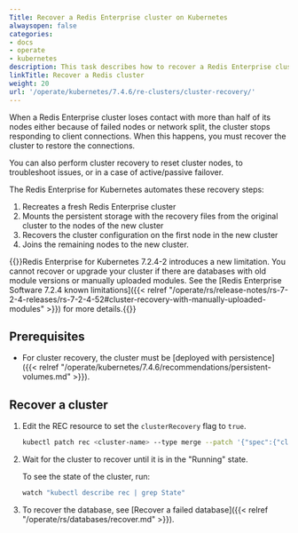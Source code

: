 ```yaml
---
Title: Recover a Redis Enterprise cluster on Kubernetes
alwaysopen: false
categories:
- docs
- operate
- kubernetes
description: This task describes how to recover a Redis Enterprise cluster on Kubernetes.
linkTitle: Recover a Redis cluster
weight: 20
url: '/operate/kubernetes/7.4.6/re-clusters/cluster-recovery/'
---
```

When a Redis Enterprise cluster loses contact with more than half of its nodes either because of failed nodes or network split,
the cluster stops responding to client connections.
When this happens, you must recover the cluster to restore the connections.

You can also perform cluster recovery to reset cluster nodes, to troubleshoot issues, or in a case of active/passive failover.

The Redis Enterprise for Kubernetes automates these recovery steps:

1. Recreates a fresh Redis Enterprise cluster
1. Mounts the persistent storage with the recovery files from the original cluster to the nodes of the new cluster
1. Recovers the cluster configuration on the first node in the new cluster
1. Joins the remaining nodes to the new cluster.

{{<warning>}}Redis Enterprise for Kubernetes 7.2.4-2 introduces a new limitation. You cannot recover or upgrade your cluster if there are databases with old module versions or manually uploaded modules. See the [Redis Enterprise Software 7.2.4 known limitations]({{< relref "/operate/rs/release-notes/rs-7-2-4-releases/rs-7-2-4-52#cluster-recovery-with-manually-uploaded-modules" >}}) for more details.{{</warning>}}

## Prerequisites

- For cluster recovery, the cluster must be [deployed with persistence]({{< relref "/operate/kubernetes/7.4.6/recommendations/persistent-volumes.md" >}}).

## Recover a cluster

1. Edit the REC resource to set the `clusterRecovery` flag to `true`.

    ```sh
    kubectl patch rec <cluster-name> --type merge --patch '{"spec":{"clusterRecovery":true}}'
    ```


1. Wait for the cluster to recover until it is in the "Running" state.

    To see the state of the cluster, run:

    ```sh
    watch "kubectl describe rec | grep State"
    ```

1. To recover the database, see [Recover a failed database]({{< relref "/operate/rs/databases/recover.md" >}}).
